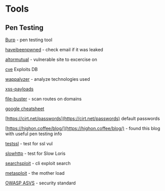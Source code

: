 # Tools
## Pen Testing
[Burp](https://portswigger.net) - pen testing tool

[haveibeenpwned](https://haveibeenpwned.com/) - check email if it was leaked

[altormutual](http://altoromutual.com/) - vulnerable site to excercise on

[cve](https://www.cvedetails.com) Exploits DB

[wappalyzer](https://www.wappalyzer.com/) - analyze technologies used

[xss-payloads](http://www.xss-payloads.com/index.html)

[file-buster](https://github.com/henshin/filebuster) - scan routes on domains

[google cheatsheet](https://www.exploit-db.com/google-hacking-database)

[https://cirt.net/passwords](https://cirt.net/passwords) default passwords

[https://highon.coffee/blog/](https://highon.coffee/blog/) - found this blog with useful pen testing info

[testssl](https://testssl.sh/) - test for ssl vul

[slowhttp](https://github.com/shekyan/slowhttptest) - test for Slow Loris

[searchsploit](https://www.exploit-db.com/searchsploit) - cli exploit search

[metasploit](https://www.metasploit.com/) - the mother load

[OWASP ASVS](https://www.owasp.org/index.php/Category:OWASP_Application_Security_Verification_Standard_Project) - security standard
